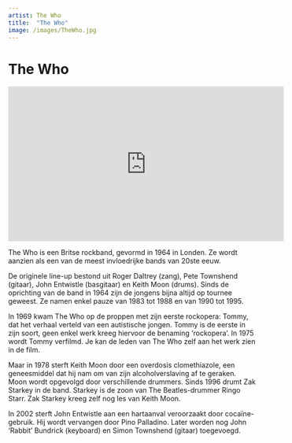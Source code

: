 ```yaml
---
artist: The Who
title:  "The Who"
image: /images/TheWho.jpg
---
```


# The Who

<iframe width="560" height="315" src="https://www.youtube.com/embed/QV_9pn7MGUo" frameborder="0" allowfullscreen></iframe>

<span class="lead">The Who is een Britse rockband, gevormd in 1964 in Londen. Ze wordt aanzien als een van de meest invloedrijke bands van 20ste eeuw.</span> De originele line-up bestond uit Roger Daltrey (zang), Pete Townshend (gitaar), John Entwistle (basgitaar) en Keith Moon (drums). Sinds de oprichting van de band in 1964 zijn de jongens bijna altijd op tournee geweest. Ze namen enkel pauze van 1983 tot 1988 en van 1990 tot 1995. In 1969 kwam <span class="engels">The Who</span> op de proppen met zijn eerste <span tooltip="Met een rockopera probeert een band een verhaal te vertellen aan de hand van muziek. De nummers op het album vertellen elk een stuk van het verhaal. Pas wanneer je ze allemaal na elkaar beluistert ken je het hele verhaal.">rockopera</span>: <span class="engels">Tommy</span>, dat het verhaal verteld van een autistische jongen. <span class="engels">Tommy</span> is de eerste in zijn soort, geen enkel werk kreeg hiervoor de benaming ‘rockopera’. In 1975 wordt <span class="engels">Tommy</span> verfilmd. Je kan de leden van <span class="engels">The Who</span> zelf aan het werk zien in de film. Maar in 1978 sterft Keith Moon door een overdosis clomethiazole, een geneesmiddel dat hij nam om van zijn alcoholverslaving af te geraken. Moon wordt opgevolgd door verschillende drummers. Sinds 1996 drumt Zak Starkey in de band. Starkey is de zoon van <span tooltip="The Beatles is misschien wel de bekendste pop-rockgroep allertijden. De band bestond uit vier jongens: John Lennon (zang & gitaar), Paul McCartney (basgitaar & zang), George Harrison (leadgitaar & zang) en Ringo Starr (drums & zang) . Alle Beatles zijn afkomstig uit Liverpool (Engeland). De groep ontstond in 1960 en was actief tot en met 1970. ">The Beatles</span>-drummer <span tooltip="Ringo Starr was de drummer van de bekende Liverpoolse band The Beatles. Sinds 1970 werkt Starr aan zijn solo-carrière. Hiij werd geboren op 7 july 1940, onder de naam Richard Starkley.">Ringo Starr</span>. Zak Starkey kreeg zelf nog les van Keith Moon. In 2002 sterft John Entwistle aan een hartaanval veroorzaakt door cocaïne-gebruik. Hij wordt vervangen door Pino Palladino. Later worden nog John ‘Rabbit’ Bundrick (keyboard) en Simon Townshend (gitaar) toegevoegd.
